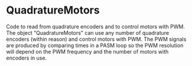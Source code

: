# QuadratureMotors
Code to read from quadrature encoders and to control motors with PWM.
The object "QuadratureMotors" can use any number of quadrature encoders (within reason) and control motors with PWM. The PWM signals are produced by comparing times in a PASM loop so the PWM resolution will depend on the PWM frequency and the number of motors with encoders in use.
